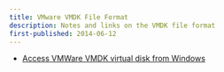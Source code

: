 ```yaml
---
title: VMware VMDK File Format
description: Notes and links on the VMDK file format
first-published: 2014-06-12
---
```


*   [Access VMWare VMDK virtual disk from Windows](http://www.vmwarearena.com/2014/06/access-vmware-vmdk-virtual-disk-from-windows.html)
